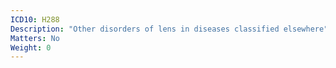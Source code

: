 ```yaml
---
ICD10: H288
Description: "Other disorders of lens in diseases classified elsewhere"
Matters: No
Weight: 0
---
```


